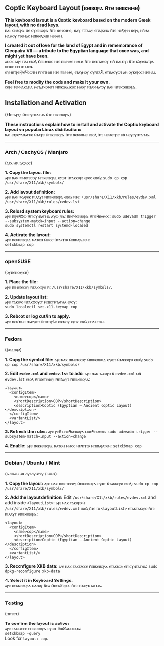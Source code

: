 ## Coptic Keyboard Layout (ⲕⲉⲓⲃⲟⲣⲇ ⲛ̄ⲧⲉ ⲛⲉⲛⲕⲏⲙⲉ)

**This keyboard layout is a Coptic keyboard based on the modern Greek layout, with no dead keys.**  
ⲡⲁⲓ ⲕⲉⲓⲃⲟⲣⲇ ⲡⲉ ⲟⲩⲕⲉⲓⲃⲟⲣⲇ ⲛ̄ⲧⲉ ⲛⲉⲛⲕⲏⲙⲉ, ⲛⲁⲩ ⲉⲧⲧⲁⲁⲩ ⲉⲡⲁⲣⲭⲉⲓⲁ ⲛ̄ⲧⲉ ⲛⲉⲗⲗⲏⲛ ⲛⲉⲣⲓ, ⲛⲙ̄ⲙⲁ ⲙⲁⲙⲟⲩ ⲧⲉⲑⲙⲁⲥ ⲙⲡⲓⲑⲉⲗⲟⲛⲏ ⲛⲉⲑⲙⲏⲓ.  

**I created it out of love for the land of Egypt and in remembrance of Cleopatra VII — a tribute to the Egyptian language that once was, and might yet have been.**  
ⲁⲛⲟⲕ ⲁⲓⲣⲉ ⲡⲁⲓ ⲉⲃⲟⲗ ⲙ̄ⲡⲓⲙⲉⲛⲓⲥ ⲛⲧⲉ ⲡⲓⲕⲏⲙⲉ ⲛⲙⲙⲁ ⲛ̄ⲧⲉ ⲡⲉⲛⲧⲁⲙⲟⲩ ⲙⲛ̄ ⲡⲁⲙⲉⲩⲓ ⲛ̄ⲧⲉ ⲕⲗⲉⲟⲡⲁⲧⲣⲁ ⲑⲉⲱⲥ ⲥⲉⲃⲧⲉ ⲙⲉⲛ.  
ⲟⲩⲙⲛⲧⲣⲉϥⲣⲉϥⲥⲱⲧⲙ ⲙ̄ⲡⲉⲧⲙⲏⲓ ⲛⲧⲉ ⲡⲓⲕⲏⲙⲉ, ⲉⲧⲁⲩⲙⲟⲩ ⲟⲩⲛ̄ⲧⲁϥ, ⲉⲧⲛⲁⲟⲩⲱⲧ ⲁⲛ ⲟⲩⲕⲉⲣⲟⲥ ⲛⲧⲉⲛⲁⲓ.  

**Feel free to modify the code and make it your own.**  
ⲥⲉⲣⲉ ⲧⲉⲕⲙⲁⲕⲁⲣⲓⲁ ⲙⲉⲧⲁⲧⲕⲟⲣⲉⲅⲓ ⲙ̄ⲡⲓⲕⲱⲇⲓⲕⲟⲥ ⲙⲙⲟⲩ ⲛ̄ⲧⲁⲕⲙⲁⲧⲟⲩ ⲛⲁⲕ ⲛ̄ⲧⲉⲕⲕⲉⲓⲃⲟⲣⲇ.  


## Installation and Activation  
(Ⲙⲉⲧⲁⲣⲭⲏ ⲙ̄ⲡⲓⲥⲩⲛⲧⲁⲅⲙⲁ ⲛ̄ⲧⲉ ⲡⲓⲕⲉⲓⲃⲟⲣⲇ)

**These instructions explain how to install and activate the Coptic keyboard layout on popular Linux distributions.**  
ⲛⲁⲓ ⲉⲧⲣⲉⲩⲁⲛⲁⲅⲕⲉ ⲛ̄ⲧⲁⲓⲣⲉ ⲙ̄ⲡⲓⲕⲉⲓⲃⲟⲣⲇ ⲛ̄ⲧⲉ ⲛⲉⲛⲕⲏⲙⲉ ⲉⲃⲟⲗ ⲛ̄ⲧⲉ ⲛⲉⲙⲉⲧⲣⲓⲥ ⲙⲛ̄ ⲛⲉⲩⲥⲩⲛⲧⲁⲅⲙⲁ.

---

### Arch / CachyOS / Manjaro  
(ⲁⲣⲭ ⲙⲛ̄ ⲕⲁϧⲓⲟⲥ)

**1. Copy the layout file:**  
ⲁⲣⲉ ⲛⲁⲕ ⲡⲓⲙⲉⲧⲉⲥⲟⲩ ⲙ̄ⲡⲓⲕⲉⲓⲃⲟⲣⲇ ⲉⲩⲱⲧ ⲛ̄ⲧⲁⲕⲕⲟⲣⲟ ⲉⲣⲟⲥ ⲉⲃⲟⲗ: 
`sudo cp cop /usr/share/X11/xkb/symbols/`

**2. Add layout definition:**  
ⲁⲣⲉ ⲛⲁⲕ ⲛ̄ⲥⲁⲣⲉⲕ ⲡⲓⲗⲁⲩⲧ ⲙ̄ⲡⲓⲕⲉⲓⲃⲟⲣⲇ ⲉⲃⲟⲗ ⲛ̄ⲧⲉ:
`/usr/share/X11/xkb/rules/evdev.xml`
`/usr/share/X11/xkb/rules/evdev.lst`

**3. Reload system keyboard rules:**  
ⲁⲣⲉ ⲡⲓⲣⲉϥϫⲱ ⲙ̄ⲡⲓⲥⲩⲛⲧⲁⲅⲙⲁ ⲁⲩⲱ ⲣⲉϩ ⲛ̄ⲛⲉϥⲕⲉⲓⲃⲟⲣⲇ ⲙ̄ⲡⲉϥⲛⲟⲙⲟⲥ:
`sudo udevadm trigger --subsystem-match=input --action=change`  
`sudo systemctl restart systemd-localed`

**4. Activate the layout:**  
ⲁⲣⲉ ⲡⲉⲕⲕⲉⲓⲃⲟⲣⲇ ⲛⲁⲧⲱⲛ ⲙ̄ⲙⲟⲥ ⲛ̄ⲧⲁⲕϫⲱ ⲙ̄ⲡⲓⲡⲁⲣⲁⲅⲉⲛ:  
`setxkbmap cop`

---

### openSUSE  
(ⲟⲩⲡⲉⲛⲥⲟⲩⲥⲏ)

**1. Place the file:**  
ⲁⲣⲉ ⲡⲓⲙⲉⲧⲉⲥⲟⲩ ⲛ̄ⲧⲁⲕⲕⲟⲣⲟ ⲛ̄:
`/usr/share/X11/xkb/symbols/`.

**2. Update layout list:**  
ⲁⲣⲉ ⲧⲁⲕⲟⲣⲟ ⲛ̄ⲧⲁⲕϫⲟⲩⲥⲧ ⲙ̄ⲡⲓⲥⲩⲛⲧⲁⲅⲙⲁ ⲉⲣⲟⲩ:  
`sudo localectl set-x11-keymap cop`

**3. Reboot or log out/in to apply.**  
ⲁⲣⲉ ⲡⲉⲕϫⲓⲛⲉ ⲛⲁⲟⲩⲱⲧ ⲙ̄ⲡⲓⲧⲟⲩⲗⲉ ⲉⲧⲉⲛⲟⲩ ⲉⲣⲟⲕ ⲉⲃⲟⲗ ⲉⲡⲁⲓ ⲧⲱⲛ.

---

### Fedora  
(ⲫⲉⲇⲱⲣⲁ)

**1. Copy the symbol file:**
ⲁⲣⲉ ⲛⲁⲕ ⲡⲓⲙⲉⲧⲉⲥⲟⲩ ⲙ̄ⲡⲓⲕⲉⲓⲃⲟⲣⲇ ⲉⲩⲱⲧ ⲛ̄ⲧⲁⲕⲕⲟⲣⲟ ⲉⲃⲟⲗ:
`sudo cp cop /usr/share/X11/xkb/symbols/`

**2. Edit `evdev.xml` and `evdev.lst` to add:**
ⲁⲣⲉ ⲛⲁⲕ ⲧⲁⲕⲟⲣⲟ ⲛ̄ `evdev.xml` ⲙⲛ̄ `evdev.lst` ⲉⲃⲟⲗ ⲙ̄ⲡⲓⲧⲉⲧⲉⲛⲟⲩ ⲙ̄ⲡⲓⲗⲁⲩⲧ ⲙ̄ⲡⲓⲕⲉⲓⲃⲟⲣⲇ:
```
<layout>
  <configItem>
    <name>cop</name>
    <shortDescription>COP</shortDescription>
    <description>Coptic (Egyptian – Ancient Coptic Layout)</description>
  </configItem>
  <variantList/>
</layout>
```

**3. Refresh the rules:**
ⲁⲣⲉ ⲣⲉϩ ⲛ̄ⲛⲉϥⲕⲉⲓⲃⲟⲣⲇ ⲙ̄ⲡⲉϥⲛⲟⲙⲟⲥ:
`sudo udevadm trigger --subsystem-match=input --action=change`

**4. Enable:**
ⲁⲣⲉ ⲡⲉⲕⲕⲉⲓⲃⲟⲣⲇ ⲛⲁⲧⲱⲛ ⲙ̄ⲙⲟⲥ ⲛ̄ⲧⲁⲕϫⲱ ⲙ̄ⲡⲓⲡⲁⲣⲁⲅⲉⲛ:
`setxkbmap cop`

---

### Debian / Ubuntu / Mint  
(ⲇⲉⲃⲓⲁⲛ ⲙⲛ̄ ⲟⲩⲃⲟⲩⲛⲧⲟⲩ / ⲙⲓⲛⲧ)

**1. Copy the layout:**
ⲁⲣⲉ ⲛⲁⲕ ⲡⲓⲙⲉⲧⲉⲥⲟⲩ ⲙ̄ⲡⲓⲕⲉⲓⲃⲟⲣⲇ ⲉⲩⲱⲧ ⲛ̄ⲧⲁⲕⲕⲟⲣⲟ ⲉⲃⲟⲗ:
`sudo cp cop /usr/share/X11/xkb/symbols/`

**2. Add the layout definition:** 
Edit `/usr/share/X11/xkb/rules/evdev.xml` and add inside `<layoutList>`:
ⲁⲣⲉ ⲛⲁⲕ ⲧⲁⲕⲟⲣⲟ ⲛ̄ `/usr/share/X11/xkb/rules/evdev.xml` ⲉⲃⲟⲗ ⲛ̄ⲧⲉ ⲡⲓ `<layoutList>` ⲉⲧⲁⲕⲧⲁⲕⲟⲣⲟ ⲛ̄ⲧⲉ ⲡⲓⲗⲁⲩⲧ ⲙ̄ⲡⲓⲕⲉⲓⲃⲟⲣⲇ:
```
<layout>
  <configItem>
    <name>cop</name>
    <shortDescription>COP</shortDescription>
    <description>Coptic (Egyptian – Ancient Coptic Layout)</description>
  </configItem>
  <variantList/>
</layout>
```

**3. Reconfigure XKB data:**
ⲁⲣⲉ ⲛⲁⲕ ⲧⲁⲕⲧⲁⲥⲥⲉ ⲙ̄ⲡⲓⲕⲉⲓⲃⲟⲣⲇ ⲉⲧⲁⲕⲃⲱⲕ ⲉⲡⲓⲥⲩⲛⲧⲁⲅⲙⲁ:
`sudo dpkg-reconfigure xkb-data`

**4. Select it in Keyboard Settings.**  
ⲁⲣⲉ ⲡⲉⲕⲕⲉⲓⲃⲟⲣⲇ ⲛⲁⲛⲟⲩ ⲛ̄ⲥⲁ ⲙ̄ⲡⲉⲕϩⲉⲣⲟⲥ ⲛ̄ⲧⲉ ⲧⲉⲕⲥⲩⲛⲧⲁⲅⲙⲁ.

---

### Testing  
(ⲡⲓⲧⲉⲥⲧ)

**To confirm the layout is active:**  
ⲁⲣⲉ ⲧⲁⲕⲧⲁⲥⲥⲉ ⲉⲡⲓⲕⲉⲓⲃⲟⲣⲇ ⲉⲩⲱⲧ ⲙ̄ⲡⲓϩⲁⲛⲥⲱⲙⲁ:  
`setxkbmap -query`  
Look for `layout: cop`.
